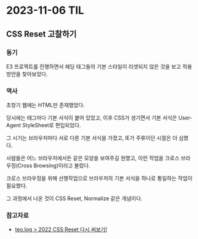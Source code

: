 # 2023-11-06 TIL

## CSS Reset 고찰하기

### 동기

E3 프로젝트를 진행하면서 헤딩 태그들의 기본 스타일이 리셋되지 않은 것을 보고 적용 방안을 찾아보았다.

### 역사

초창기 웹에는 HTML만 존재했었다.

당시에는 태그마다 기본 서식이 붙어 있었고, 이후 CSS가 생기면서 기본 서식은 User-Agent StyleSheet로 편입되었다.

그 시기는 브라우저마다 서로 다른 기본 서식을 가졌고, IE가 주류이던 시절은 더 심했다.

사람들은 어느 브라우저에서든 같은 모양을 보여주길 원했고, 이런 작업을 크로스 브라우징(Cross Browsing)이라고 불렀다.

크로스 브라우징을 위해 선행작업으로 브라우저의 기본 서식을 하나로 통일하는 작업이 필요했다.

그 과정에서 나온 것이 CSS Reset, Normalize 같은 개념이다.

### 참고자료

- [teo.log > 2022 CSS Reset 다시 써보기!](https://velog.io/@teo/2022-CSS-Reset-%EB%8B%A4%EC%8B%9C-%EC%8D%A8%EB%B3%B4%EA%B8%B0)
